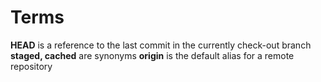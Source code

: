# Terms

**HEAD** is a reference to the last commit in the currently check-out branch
**staged, cached** are synonyms
**origin** is the default alias for a remote repository
